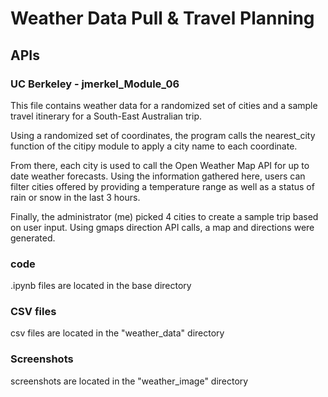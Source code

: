 # Weather Data Pull & Travel Planning
## APIs
### UC Berkeley - jmerkel_Module_06
This file contains weather data for a randomized set of cities and a sample travel itinerary for a South-East Australian trip.

Using a randomized set of coordinates, the program calls the nearest_city function of the citipy module to apply a city name to each coordinate.

From there, each city is used to call the Open Weather Map API for up to date weather forecasts. Using the information gathered here, users can filter cities offered by providing a temperature range as well as a status of rain or snow in the last 3 hours.

Finally, the administrator (me) picked 4 cities to create a sample trip based on user input. Using gmaps direction API calls, a map and directions were generated. 

### code
.ipynb files are located in the base directory

### CSV files
csv files are located in the "weather_data" directory

### Screenshots
screenshots are located in the "weather_image" directory
